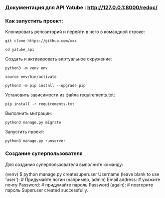 ### Документация для API Yatube : http://127.0.0.1:8000/redoc/


### Как запустить проект:

Клонировать репозиторий и перейти в него в командной строке:

```
git clone https://github.com/xxx
```

```
cd yatube_api
```

Cоздать и активировать виртуальное окружение:

```
python3 -m venv env
```

```
source env/bin/activate
```

```
python3 -m pip install --upgrade pip
```

Установить зависимости из файла requirements.txt:

```
pip install -r requirements.txt
```

Выполнить миграции:

```
python3 manage.py migrate
```

Запустить проект:

```
python3 manage.py runserver
```


### Создание суперпользователя

Для создания суперпользователя выполните команду:

(venv) $ python manage.py createsuperuser
Username (leave blank to use 'user'): # Придумайте логин (например, admin)
Email address: # укажите почту
Password: # придумайте пароль
Password (again): # повторите пароль
Superuser created successfully. 